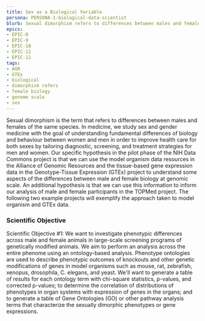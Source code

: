 ```yaml
---
title: Sex as a Biological Variable
persona: PERSONA-1-biological-data-scientist
blurb: Sexual dimorphism refers to differences between males and females of the same species. We will use AGR and GTEx to understand some aspects of the differences between male and female biology at a genomic scale.
epics:
- EPIC-8
- EPIC-9
- EPIC-10
- EPIC-11
- EPIC-12
tags:
- AGR
- GTEx
- biological
- dimorphism refers
- female biology
- genome scale
- sex
---
```

Sexual dimorphism is the term that refers to differences between males
and females of the same species. In medicine, we study sex and gender
medicine with the goal of understanding fundamental differences of
biology and behaviour between women and men in order to improve health
care for both sexes by tailoring diagnostic, screening, and treatment
strategies for men and women. Our specific hypothesis in the pilot
phase of the NIH Data Commons project is that we can use the model
organism data resources in the Alliance of Genomic Resources and the
tissue-based gene expression data in the Genotype-Tissue Expression
(GTEx) project to understand some aspects of the differences between
male and female biology at genomic scale. An additional hypothesis is
that we can use this information to inform our analysis of male and
female participants in the TOPMed project. The following two example
projects will exemplify the approach taken to model organism and GTEx
data.

### Scientific Objective

Scientific Objective #1: We want to investigate phenotypic differences
across male and female animals in large-scale screening programs of
genetically modified animals. We aim to perform an analysis across the
entire phenome using an ontology-based analysis. Phenotype ontologies
are used to describe phenotypic outcomes of knockouts and other
genetic modifications of genes in model organisms such as mouse, rat,
zebrafish, xenopus, drosophila, C. elegans, and yeast. We'll want to
generate a table of results for each ontology term with chi-square
statistics, p-values, and corrected p-values; to determine the
correlation of distributions of phenotypes in organ systems with
expression of genes in the organs; and to generate a table of Gene Ontologies (GO) or
other pathway analysis terms that characterize the sexually dimorphic
phenotypes or gene expressions.

